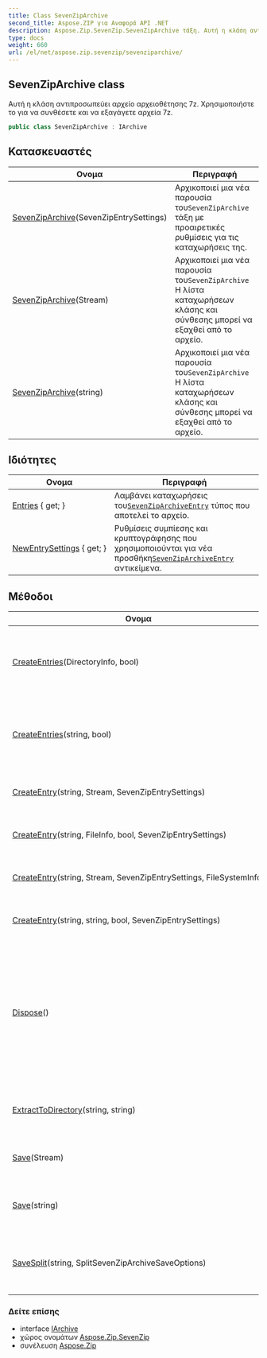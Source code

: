 ```yaml
---
title: Class SevenZipArchive
second_title: Aspose.ZIP για Αναφορά API .NET
description: Aspose.Zip.SevenZip.SevenZipArchive τάξη. Αυτή η κλάση αντιπροσωπεύει αρχείο αρχειοθέτησης 7z. Χρησιμοποιήστε το για να συνθέσετε και να εξαγάγετε αρχεία 7z.
type: docs
weight: 660
url: /el/net/aspose.zip.sevenzip/sevenziparchive/
---
```

## SevenZipArchive class

Αυτή η κλάση αντιπροσωπεύει αρχείο αρχειοθέτησης 7z. Χρησιμοποιήστε το για να συνθέσετε και να εξαγάγετε αρχεία 7z.

```csharp
public class SevenZipArchive : IArchive
```

## Κατασκευαστές

| Ονομα | Περιγραφή |
| --- | --- |
| [SevenZipArchive](sevenziparchive/#constructor)(SevenZipEntrySettings) | Αρχικοποιεί μια νέα παρουσία του`SevenZipArchive` τάξη με προαιρετικές ρυθμίσεις για τις καταχωρήσεις της. |
| [SevenZipArchive](sevenziparchive/#constructor_1)(Stream) | Αρχικοποιεί μια νέα παρουσία του`SevenZipArchive` Η λίστα καταχωρήσεων κλάσης και σύνθεσης μπορεί να εξαχθεί από το αρχείο. |
| [SevenZipArchive](sevenziparchive/#constructor_2)(string) | Αρχικοποιεί μια νέα παρουσία του`SevenZipArchive` Η λίστα καταχωρήσεων κλάσης και σύνθεσης μπορεί να εξαχθεί από το αρχείο. |

## Ιδιότητες

| Ονομα | Περιγραφή |
| --- | --- |
| [Entries](../../aspose.zip.sevenzip/sevenziparchive/entries/) { get; } | Λαμβάνει καταχωρήσεις του[`SevenZipArchiveEntry`](../sevenziparchiveentry/) τύπος που αποτελεί το αρχείο. |
| [NewEntrySettings](../../aspose.zip.sevenzip/sevenziparchive/newentrysettings/) { get; } | Ρυθμίσεις συμπίεσης και κρυπτογράφησης που χρησιμοποιούνται για νέα προσθήκη[`SevenZipArchiveEntry`](../sevenziparchiveentry/) αντικείμενα. |

## Μέθοδοι

| Ονομα | Περιγραφή |
| --- | --- |
| [CreateEntries](../../aspose.zip.sevenzip/sevenziparchive/createentries/#createentries)(DirectoryInfo, bool) | Προσθέτει στο αρχείο όλα τα αρχεία και τους καταλόγους αναδρομικά στον κατάλογο που δίνεται. |
| [CreateEntries](../../aspose.zip.sevenzip/sevenziparchive/createentries/#createentries_1)(string, bool) | Προσθέτει στο αρχείο όλα τα αρχεία και τους καταλόγους αναδρομικά στον κατάλογο που δίνεται. |
| [CreateEntry](../../aspose.zip.sevenzip/sevenziparchive/createentry/#createentry_1)(string, Stream, SevenZipEntrySettings) | Δημιουργία μίας καταχώρησης μέσα στο αρχείο. |
| [CreateEntry](../../aspose.zip.sevenzip/sevenziparchive/createentry/#createentry)(string, FileInfo, bool, SevenZipEntrySettings) | Δημιουργία μίας καταχώρησης μέσα στο αρχείο. |
| [CreateEntry](../../aspose.zip.sevenzip/sevenziparchive/createentry/#createentry_2)(string, Stream, SevenZipEntrySettings, FileSystemInfo) | Δημιουργία μίας καταχώρησης μέσα στο αρχείο. |
| [CreateEntry](../../aspose.zip.sevenzip/sevenziparchive/createentry/#createentry_3)(string, string, bool, SevenZipEntrySettings) | Δημιουργία μίας καταχώρησης μέσα στο αρχείο. |
| [Dispose](../../aspose.zip.sevenzip/sevenziparchive/dispose/)() | Εκτελεί εργασίες που καθορίζονται από την εφαρμογή που σχετίζονται με την απελευθέρωση, την απελευθέρωση ή την επαναφορά μη διαχειριζόμενων πόρων. |
| [ExtractToDirectory](../../aspose.zip.sevenzip/sevenziparchive/extracttodirectory/)(string, string) | Εξάγει όλα τα αρχεία στο αρχείο στον παρεχόμενο κατάλογο. |
| [Save](../../aspose.zip.sevenzip/sevenziparchive/save/#save)(Stream) | Αποθηκεύει το αρχείο 7z στην παρεχόμενη ροή. |
| [Save](../../aspose.zip.sevenzip/sevenziparchive/save/#save_1)(string) | Αποθηκεύει το αρχείο στο παρεχόμενο αρχείο προορισμού. |
| [SaveSplit](../../aspose.zip.sevenzip/sevenziparchive/savesplit/)(string, SplitSevenZipArchiveSaveOptions) | Αποθηκεύει το αρχείο πολλών τόμων στον παρεχόμενο κατάλογο προορισμού. |

### Δείτε επίσης

* interface [IArchive](../../aspose.zip/iarchive/)
* χώρος ονομάτων [Aspose.Zip.SevenZip](../../aspose.zip.sevenzip/)
* συνέλευση [Aspose.Zip](../../)


